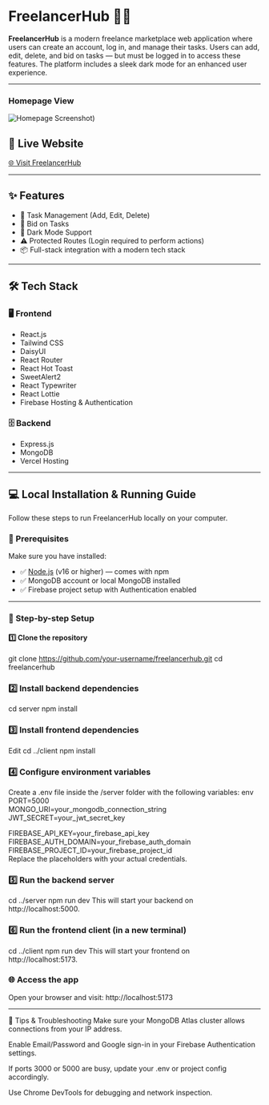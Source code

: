 # FreelancerHub 🧑‍💻

**FreelancerHub** is a modern freelance marketplace web application where users can create an account, log in, and manage their tasks. Users can add, edit, delete, and bid on tasks — but must be logged in to access these features. The platform includes a sleek dark mode for an enhanced user experience.

---

### Homepage View

![Homepage Screenshot](https://github.com/Mohammad7558/Freelancer-Hub-Frontend/blob/main/assignment-10-client-sid-c420b.web.app_.png))


## 🔗 Live Website

[🌐 Visit FreelancerHub](https://assignment-10-client-sid-c420b.web.app/)

---

## ✨ Features

- 📝 Task Management (Add, Edit, Delete)  
- 💬 Bid on Tasks  
- 🌙 Dark Mode Support  
- ⚠️ Protected Routes (Login required to perform actions)  
- 📦 Full-stack integration with a modern tech stack  

---

## 🛠️ Tech Stack

### 🖥️ Frontend

- React.js  
- Tailwind CSS  
- DaisyUI  
- React Router  
- React Hot Toast  
- SweetAlert2  
- React Typewriter  
- React Lottie  
- Firebase Hosting & Authentication  

### 🗄️ Backend

- Express.js  
- MongoDB  
- Vercel Hosting  

---

## 💻 Local Installation & Running Guide

Follow these steps to run FreelancerHub locally on your computer.

### 🔧 Prerequisites

Make sure you have installed:

- ✅ [Node.js](https://nodejs.org/) (v16 or higher) — comes with npm  
- ✅ MongoDB account or local MongoDB installed  
- ✅ Firebase project setup with Authentication enabled  

---

### 🧪 Step-by-step Setup

#### 1️⃣ Clone the repository
git clone https://github.com/your-username/freelancerhub.git
cd freelancerhub


### 2️⃣ Install backend dependencies
cd server
npm install


### 3️⃣ Install frontend dependencies
Edit
cd ../client
npm install


### 4️⃣ Configure environment variables
Create a .env file inside the /server folder with the following variables:
env<br>
PORT=5000<br>
MONGO_URI=your_mongodb_connection_string<br>
JWT_SECRET=your_jwt_secret_key<br>

FIREBASE_API_KEY=your_firebase_api_key<br>
FIREBASE_AUTH_DOMAIN=your_firebase_auth_domain<br>
FIREBASE_PROJECT_ID=your_firebase_project_id<br>
Replace the placeholders with your actual credentials.<br>


### 5️⃣ Run the backend server
cd ../server
npm run dev
This will start your backend on http://localhost:5000.



### 6️⃣ Run the frontend client (in a new terminal)
cd ../client
npm run dev
This will start your frontend on http://localhost:5173.



### 🌐 Access the app
Open your browser and visit:
http://localhost:5173

---

📌 Tips & Troubleshooting
Make sure your MongoDB Atlas cluster allows connections from your IP address.

Enable Email/Password and Google sign-in in your Firebase Authentication settings.

If ports 3000 or 5000 are busy, update your .env or project config accordingly.

Use Chrome DevTools for debugging and network inspection.
